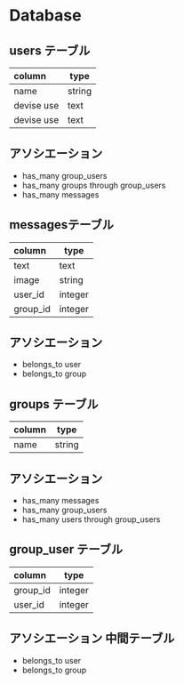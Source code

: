 # Database

## users テーブル
|column               |type    |
|:------              |------  |
|name                 |string  |
|devise use           |text    |
|devise use           |text    |

## アソシエーション
+ has_many group_users
+ has_many groups through group_users
+ has_many messages


## messagesテーブル
|column               |type    |
|:-----               |-----   |
|text                 |text    |
|image                |string  |
|user_id              |integer |
|group_id             |integer |

## アソシエーション
+ belongs_to user
+ belongs_to group


## groups テーブル
|column                |type  |
|:--                   |----  |
|name                  |string|

## アソシエーション
+ has_many messages
+ has_many group_users
+ has_many users through group_users

## group_user テーブル
|column                |type    |
|:--                   |----    |
|group_id              |integer |
|user_id               |integer |

## アソシエーション 中間テーブル
+ belongs_to user
+ belongs_to group
